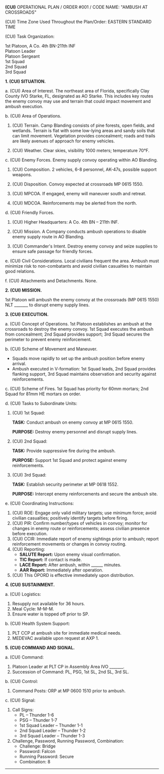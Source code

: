 **(CUI)** OPERATIONAL PLAN / ORDER #001 / CODE NAME: "AMBUSH AT CROSSROADS"

(CUI) Time Zone Used Throughout the Plan/Order: EASTERN STANDARD TIME

(CUI) Task Organization:

1st Platoon, A Co. 4th BN-211th INF  
Platoon Leader  
Platoon Sergeant  
1st Squad  
2nd Squad  
3rd Squad

**1. (CUI) SITUATION.**

a. (CUI) Area of Interest. The northeast area of Florida, specifically Clay County IVO Starke, FL, designated as AO Starke. This includes key routes the enemy convoy may use and terrain that could impact movement and ambush execution.

b. (CUI) Area of Operations.

1. (CUI) Terrain. Camp Blanding consists of pine forests, open fields, and wetlands. Terrain is flat with some low-lying areas and sandy soils that can limit movement. Vegetation provides concealment; roads and trails are likely avenues of approach for enemy vehicles.

2. (CUI) Weather. Clear skies, visibility 1000 meters; temperature 70°F.

c. (CUI) Enemy Forces. Enemy supply convoy operating within AO Blanding.

1. (CUI) Composition. 2 vehicles, 6-8 personnel, AK-47s, possible support weapons.

2. (CUI) Disposition. Convoy expected at crossroads MP 0615 1550.

3. (CUI) MPCOA. If engaged, enemy will maneuver south and retreat.

4. (CUI) MDCOA. Reinforcements may be alerted from the north.

d. (CUI) Friendly Forces.

1. (CUI) Higher Headquarters: A Co. 4th BN – 211th INF.

2. (CUI) Mission. A Company conducts ambush operations to disable enemy supply route in AO Blanding.

3. (CUI) Commander's Intent. Destroy enemy convoy and seize supplies to ensure safe passage for friendly forces.

e. (CUI) Civil Considerations. Local civilians frequent the area. Ambush must minimize risk to non-combatants and avoid civilian casualties to maintain good relations.

f. (CUI) Attachments and Detachments. None.

**2. (CUI) MISSION.**

1st Platoon will ambush the enemy convoy at the crossroads (MP 0615 1550) NLT _______ to disrupt enemy supply lines.

**3. (CUI) EXECUTION.**

a. (CUI) Concept of Operations. 1st Platoon establishes an ambush at the crossroads to destroy the enemy convoy. 1st Squad executes the ambush from concealment; 2nd Squad provides support; 3rd Squad secures the perimeter to prevent enemy reinforcement.

b. (CUI) Scheme of Movement and Maneuver.

- Squads move rapidly to set up the ambush position before enemy arrival.
- Ambush executed in V-formation: 1st Squad leads, 2nd Squad provides flanking support, 3rd Squad maintains observation and security against reinforcements.

c. (CUI) Scheme of Fires. 1st Squad has priority for 60mm mortars; 2nd Squad for 81mm HE mortars on order.

d. (CUI) Tasks to Subordinate Units:

1. (CUI) 1st Squad:

   **TASK:** Conduct ambush on enemy convoy at MP 0615 1550.

   **PURPOSE:** Destroy enemy personnel and disrupt supply lines.

2. (CUI) 2nd Squad:

   **TASK:** Provide suppressive fire during the ambush.

   **PURPOSE:** Support 1st Squad and protect against enemy reinforcements.

3. (CUI) 3rd Squad:

   **TASK:** Establish security perimeter at MP 0618 1552.

   **PURPOSE:** Intercept enemy reinforcements and secure the ambush site.

e. (CUI) Coordinating Instructions:

1. (CUI) ROE: Engage only valid military targets; use minimum force; avoid civilian casualties; positively identify targets before firing.
2. (CUI) PIR: Confirm number/types of vehicles in convoy; monitor for changes in enemy route or reinforcements; assess civilian presence before execution.
3. (CUI) CCIR: Immediate report of enemy sightings prior to ambush; report reinforcement movements or changes in convoy routing.
4. (CUI) Reporting:
   - **SALUTE Report:** Upon enemy visual confirmation.
   - **TIC Report:** If contact is made.
   - **LACE Report:** After ambush, within ______ minutes.
   - **AAR Report:** Immediately after operation.
5. (CUI) This OPORD is effective immediately upon distribution.

**4. (CUI) SUSTAINMENT.**

a. (CUI) Logistics:

1. Resupply not available for 36 hours.
2. Meal Cycle: M-M-M.
3. Ensure water is topped off prior to SP.

b. (CUI) Health System Support:

1. PLT CCP at ambush site for immediate medical needs.
2. MEDEVAC available upon request at AXP 1.

**5. (CUI) COMMAND AND SIGNAL.**

a. (CUI) Command:

1. Platoon Leader at PLT CP in Assembly Area IVO _______.
2. Succession of Command: PL, PSG, 1st SL, 2nd SL, 3rd SL.

b. (CUI) Control:

1. Command Posts: ORP at MP 0600 1510 prior to ambush.

c. (CUI) Signal:

1. Call Signs:
   - PL – Thunder 1-6
   - PSG – Thunder 1-7
   - 1st Squad Leader – Thunder 1-1
   - 2nd Squad Leader – Thunder 1-2
   - 3rd Squad Leader – Thunder 1-3
2. Challenge, Password, Running Password, Combination:
   - Challenge: Bridge
   - Password: Falcon
   - Running Password: Secure
   - Combination: 8

---